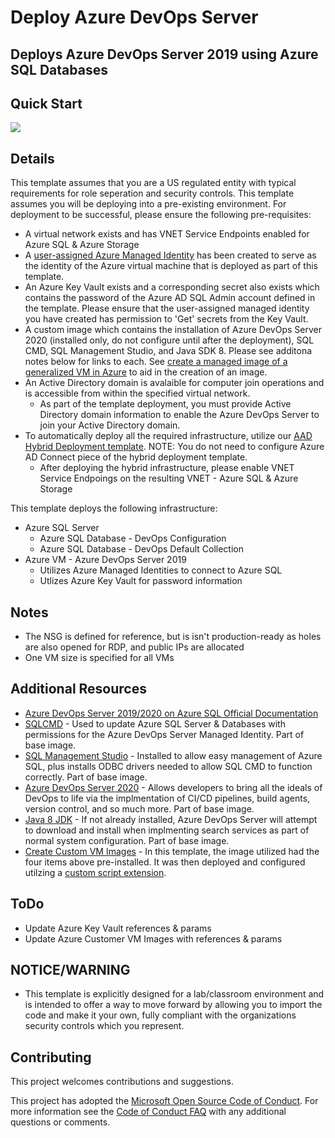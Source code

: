 # Deploy Azure DevOps Server

## Deploys Azure DevOps Server 2019 using Azure SQL Databases

## Quick Start

<a href="https://portal.azure.us/#create/Microsoft.Template/uri/https%3A%2F%2Fraw.githubusercontent.com%2Fusri%2Fdeploy_DevOps_Server_AzureSQL%2Fmaster%2Fazuredeploy.json" target="_blank"><img src="http://azuredeploy.net/AzureGov.png"/></a>

## Details

This template assumes that you are a US regulated entity with typical requirements for role seperation and security controls.  This template assumes you will be deploying into a pre-existing environment.  For deployment to be successful, please ensure the following pre-requisites:

* A virtual network exists and has VNET Service Endpoints enabled for Azure SQL & Azure Storage
* A [user-assigned Azure Managed Identity](https://docs.microsoft.com/en-us/azure/active-directory/managed-identities-azure-resources/how-to-manage-ua-identity-portal) has been created to serve as the identity of the Azure virtual machine that is deployed as part of this template.
* An Azure Key Vault exists and a corresponding secret also exists which contains the password of the Azure AD SQL Admin account defined in the template.  Please ensure that the user-assigned managed identity you have created has permission to 'Get' secrets from the Key Vault.
* A custom image which contains the installation of Azure DevOps Server 2020 (installed only, do not configure until after the deployment), SQL CMD, SQL Management Studio, and Java SDK 8.  Please see additona notes below for links to each.  See [create a managed image of a generalized VM in Azure](https://docs.microsoft.com/en-us/azure/virtual-machines/windows/capture-image-resource) to aid in the creation of an image. 
* An Active Directory domain is avalaible for computer join operations and is accessible from within the specified virtual network.
  * As part of the template deployment, you must provide Active Directory domain information to enable the Azure DevOps Server to join your Active Directory domain.
* To automatically deploy all the required infrastructure, utilize our <a href="https://github.com/Microsoft/aad-hybrid-lab" target="_blank">AAD Hybrid Deployment template</a>.  NOTE:  You do not need to configure Azure AD Connect piece of the hybrid deployment template.
  * After deploying the hybrid infrastructure, please enable VNET Service Endpoings on the resulting VNET - Azure SQL & Azure Storage

This template deploys the following infrastructure:

* Azure SQL Server
  * Azure SQL Database - DevOps Configuration
  * Azure SQL Database - DevOps Default Collection
* Azure VM - Azure DevOps Server 2019
  * Utilizes Azure Managed Identities to connect to Azure SQL
  * Utlizes Azure Key Vault for password information

## Notes

* The NSG is defined for reference, but is isn't production-ready as holes are also opened for RDP, and public IPs are allocated
* One VM size is specified for all VMs

## Additional Resources

* <a href="https://docs.microsoft.com/en-us/azure/devops/server/install/install-azure-sql?view=azure-devops-2020" target="_blank">Azure DevOps Server 2019/2020 on Azure SQL Official Documentation</a>
* <a href="https://docs.microsoft.com/en-us/sql/tools/sqlcmd-utility?view=sql-server-ver15" target="_blank">SQLCMD</a> - Used to update Azure SQL Server & Databases with permissions for the Azure DevOps Server Managed Identity.  Part of base image.
* <a href="https://docs.microsoft.com/en-us/sql/ssms/download-sql-server-management-studio-ssms?view=sql-server-ver15" target="_blank">SQL Management Studio</a> - Installed to allow easy management of Azure SQL, plus installs ODBC drivers needed to allow SQL CMD to function correctly.  Part of base image.
* <a href="https://visualstudio.microsoft.com/downloads" target="_blank">Azure DevOps Server 2020</a> - Allows developers to bring all the ideals of DevOps to life via the implmentation of CI/CD pipelines, build agents, version control, and so much more.  Part of base image.
* <a href="https://www.azul.com/downloads/zulu-community/?version=java-8-lts&os=windows&architecture=x86-64-bit&package=jdk" target="_blank">Java 8 JDK</a> - If not already installed, Azure DevOps Server will attempt to download and install when implmenting search services as part of normal system configuration. Part of base image.
* <a href="https://docs.microsoft.com/en-us/azure/virtual-machines/windows/capture-image-resource" target="_blank">Create Custom VM Images</a> - In this template, the image utilized had the four items above pre-installed.  It was then deployed and configured utilzing a <a href="https://docs.microsoft.com/en-us/azure/virtual-machines/windows/tutorial-automate-vm-deployment" target="_blank">custom script extension</a>.

## ToDo

* Update Azure Key Vault references & params
* Update Azure Customer VM Images with references & params

## NOTICE/WARNING

* This template is explicitly designed for a lab/classroom environment and is intended to offer a way to move forward by allowing you to import the code and make it your own, fully compliant with the organizations security controls which you represent.

## Contributing

This project welcomes contributions and suggestions.

This project has adopted the [Microsoft Open Source Code of Conduct](https://opensource.microsoft.com/codeofconduct/).
For more information see the [Code of Conduct FAQ](https://opensource.microsoft.com/codeofconduct/faq/) with any additional questions or comments.